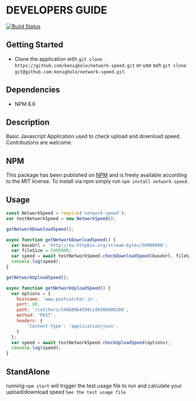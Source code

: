 # DEVELOPERS GUIDE

[![Build Status](https://travis-ci.org/kenigbolo/network-speed.png)](https://travis-ci.org/kenigbolo/network-speed)

## Getting Started

+ Clone the application with `git clone https://github.com/kenigbolo/network-speed.git` or use ssh  `git clone git@github.com:kenigbolo/network-speed.git`.

## Dependencies

* NPM 6.6

## Description
Basic Javascript Application used to check upload and download speed. Contributions are welcome.

## NPM

This package has been published on [NPM](https://www.npmjs.com/package/network-speed) and is freely available according to the MIT license. To install via npm simply run `npm install network-speed`.

## Usage
```javascript
const NetworkSpeed = require('network-speed');
var testNetworkSpeed = new NetworkSpeed();

getNetworkDownloadSpeed();

async function getNetworkDownloadSpeed() {
  var baseUrl = 'http://eu.httpbin.org/stream-bytes/50000000';
  var fileSize = 5000000;
  var speed = await testNetworkSpeed.checkDownloadSpeed(baseUrl, fileSize);
  console.log(speed);
}  

getNetworkUploadSpeed();

async function getNetworkUploadSpeed() {
  var options = {
    hostname: 'www.postcatcher.in',
    port: 80,
    path: '/catchers/544b09b4599c1d0200000289',
    method: 'POST',
    headers: {
        'Content-Type': 'application/json',
    }
  };
  var speed = await testNetworkSpeed.checkUploadSpeed(options);
  console.log(speed);
}
```

## StandAlone

running `npm start` will trigger the test usage file to run and calculate your upload/download speed
`See the test usage file`
